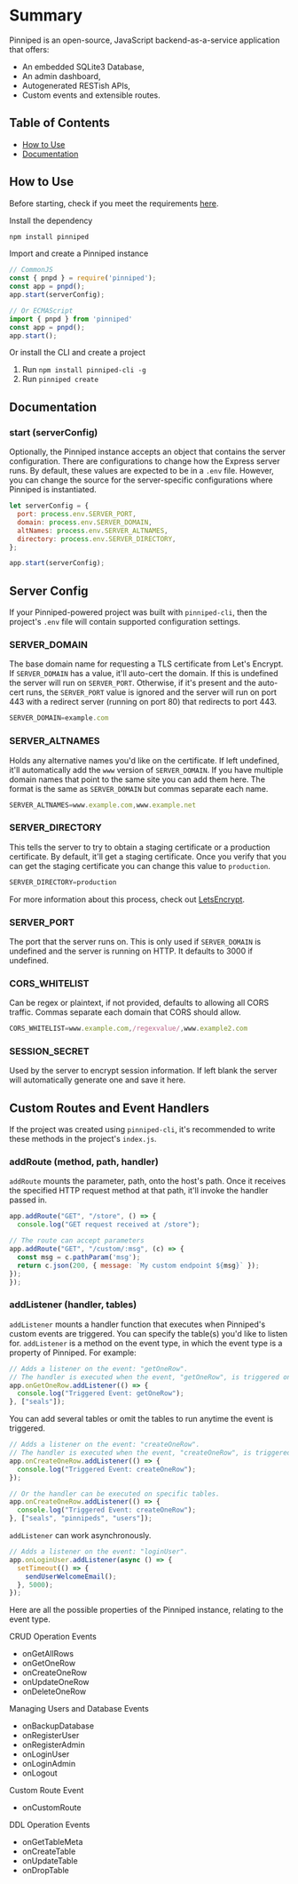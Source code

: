 # Summary
Pinniped is an open-source, JavaScript backend-as-a-service application that offers:
 * An embedded SQLite3 Database,
 * An admin dashboard,
 * Autogenerated RESTish APIs,
 * Custom events and extensible routes.

## Table of Contents
* [How to Use](https://github.com/pinniped-baas/pinniped?tab=readme-ov-file#how-to-use)
* [Documentation](https://github.com/pinniped-baas/pinniped?tab=readme-ov-file#documentation)

## How to Use
Before starting, check if you meet the requirements [here](https://github.com/pinniped-baas).

Install the dependency
```javascript 
npm install pinniped
```
Import and create a Pinniped instance
```javascript
// CommonJS
const { pnpd } = require('pinniped');
const app = pnpd();
app.start(serverConfig);

// Or ECMAScript
import { pnpd } from 'pinniped'
const app = pnpd();
app.start();
```
Or install the CLI and create a project
1. Run `npm install pinniped-cli -g`
2. Run `pinniped create`

## Documentation
### start (serverConfig)
Optionally, the Pinniped instance accepts an object that contains the server configuration.
There are configurations to change how the Express server runs. By default, these values are expected to be in a `.env` file. 
However, you can change the source for the server-specific configurations where Pinniped is instantiated.
```javascript
let serverConfig = {
  port: process.env.SERVER_PORT,
  domain: process.env.SERVER_DOMAIN,
  altNames: process.env.SERVER_ALTNAMES,
  directory: process.env.SERVER_DIRECTORY,
};

app.start(serverConfig);
```
## Server Config
If your Pinniped-powered project was built with `pinniped-cli`, then the project's `.env` file will contain supported configuration settings.

### SERVER_DOMAIN 
The base domain name for requesting a TLS certificate from Let's Encrypt. If `SERVER_DOMAIN` has a value, it'll auto-cert the domain.
If this is undefined the server will run on `SERVER_PORT`. Otherwise, if it's present and the auto-cert runs, the `SERVER_PORT` value is ignored and the server will run on port 443 with a redirect server (running on port 80) that redirects to port 443. 
```javascript
SERVER_DOMAIN=example.com
```

### SERVER_ALTNAMES
Holds any alternative names you'd like on the certificate. If left undefined, it'll automatically add the `www` version of `SERVER_DOMAIN`. If you have multiple domain names that point to the same site you can add them here. The format is the same as `SERVER_DOMAIN` but commas separate each name. 
```javascript
SERVER_ALTNAMES=www.example.com,www.example.net
```

### SERVER_DIRECTORY 
This tells the server to try to obtain a staging certificate or a production certificate. By default, it'll get a staging certificate. Once you verify that you can get the staging certificate you can change this value to `production`. 
```javascript
SERVER_DIRECTORY=production
```
For more information about this process, check out [LetsEncrypt](https://letsencrypt.org/docs/staging-environment/).

### SERVER_PORT
The port that the server runs on. This is only used if `SERVER_DOMAIN` is undefined and the server is running on HTTP. It defaults to 3000 if undefined.

### CORS_WHITELIST 
Can be regex or plaintext, if not provided, defaults to allowing all CORS traffic. Commas separate each domain that CORS should allow. 
```javascript
CORS_WHITELIST=www.example.com,/regexvalue/,www.example2.com
```

### SESSION_SECRET 
Used by the server to encrypt session information. If left blank the server will automatically generate one and save it here.

## Custom Routes and Event Handlers
If the project was created using `pinniped-cli`, it's recommended to write these methods in the project's `index.js`.

### addRoute (method, path, handler)
`addRoute` mounts the parameter, path, onto the host's path. Once it receives
the specified HTTP request method at that path, it'll invoke the handler passed in.
```javascript
app.addRoute("GET", "/store", () => {
  console.log("GET request received at /store");

// The route can accept parameters
app.addRoute("GET", "/custom/:msg", (c) => {
  const msg = c.pathParam('msg');
  return c.json(200, { message: `My custom endpoint ${msg}` });
});
});
```
### addListener (handler, tables)
`addListener` mounts a handler function that executes when Pinniped's custom events are triggered. 
You can specify the table(s) you'd like to listen for.
`addListener` is a method on the event type, in which the event type is a property of Pinniped.
For example:
```javascript
// Adds a listener on the event: "getOneRow".
// The handler is executed when the event, "getOneRow", is triggered on table "seals".
app.onGetOneRow.addListener(() => {
  console.log("Triggered Event: getOneRow");
}, ["seals"]);
```
You can add several tables or omit the tables to run anytime the event is triggered.
```javascript
// Adds a listener on the event: "createOneRow".
// The handler is executed when the event, "createOneRow", is triggered on any table.
app.onCreateOneRow.addListener(() => {
  console.log("Triggered Event: createOneRow");
});

// Or the handler can be executed on specific tables.
app.onCreateOneRow.addListener(() => {
  console.log("Triggered Event: createOneRow");
}, ["seals", "pinnipeds", "users"]);
```
`addListener` can work asynchronously.
```javascript
// Adds a listener on the event: "loginUser".
app.onLoginUser.addListener(async () => {
  setTimeout(() => {
    sendUserWelcomeEmail();
  }, 5000);
});
```

Here are all the possible properties of the Pinniped instance, relating to the event type.

CRUD Operation Events
* onGetAllRows
* onGetOneRow
* onCreateOneRow
* onUpdateOneRow
* onDeleteOneRow

Managing Users and Database Events
* onBackupDatabase
* onRegisterUser
* onRegisterAdmin
* onLoginUser
* onLoginAdmin
* onLogout

Custom Route Event
* onCustomRoute

DDL Operation Events
* onGetTableMeta
* onCreateTable
* onUpdateTable
* onDropTable


